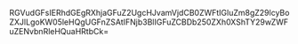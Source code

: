 RGVudGFsIERhdGEgRXhjaGFuZ2UgcHJvamVjdCB0ZWFtIGluZm8gZ29lcyBoZXJlLgoKW05leHQgUGFnZSAtIFNjb3BlIGFuZCBDb250ZXh0XShTY29wZWFuZENvbnRleHQuaHRtbCk=